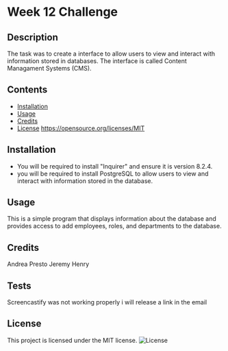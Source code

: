 # Week 12 Challenge
## Description
The task was to create a interface to allow users to view and interact with information stored in databases. The interface is called Content Managament Systems (CMS).
## Contents
- [Installation](#Installation)
- [Usage](#Usage)
- [Credits](#Credits)
- [License](#License)
https://opensource.org/licenses/MIT
## Installation
- You will be required to install "Inquirer" and ensure it is version 8.2.4. 
- you will be required to install PostgreSQL to allow users to view and interact with information stored in the database.
## Usage
This is a simple program that displays information about the database and provides access to add employees, roles, and departments to the database.
## Credits
Andrea Presto
Jeremy Henry
## Tests
Screencastify was not working properly i will release a link in the email
## License

  This project is licensed under the MIT license.
![License](https://img.shields.io/badge/License-MIT-brightgreen.svg)
